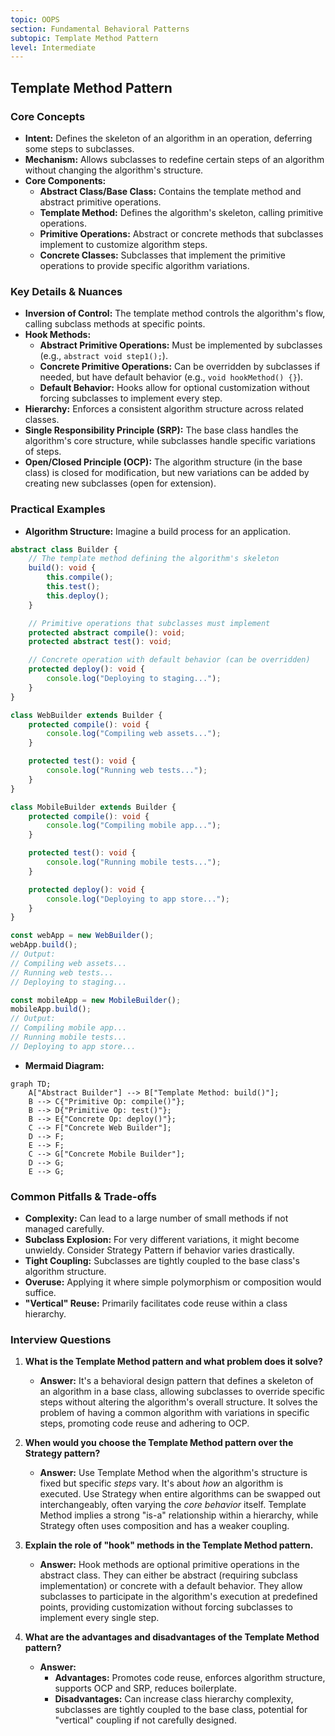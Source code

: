 ```yaml
---
topic: OOPS
section: Fundamental Behavioral Patterns
subtopic: Template Method Pattern
level: Intermediate
---
```


## Template Method Pattern
### Core Concepts

*   **Intent:** Defines the skeleton of an algorithm in an operation, deferring some steps to subclasses.
*   **Mechanism:** Allows subclasses to redefine certain steps of an algorithm without changing the algorithm's structure.
*   **Core Components:**
    *   **Abstract Class/Base Class:** Contains the template method and abstract primitive operations.
    *   **Template Method:** Defines the algorithm's skeleton, calling primitive operations.
    *   **Primitive Operations:** Abstract or concrete methods that subclasses implement to customize algorithm steps.
    *   **Concrete Classes:** Subclasses that implement the primitive operations to provide specific algorithm variations.

### Key Details & Nuances

*   **Inversion of Control:** The template method controls the algorithm's flow, calling subclass methods at specific points.
*   **Hook Methods:**
    *   **Abstract Primitive Operations:** Must be implemented by subclasses (e.g., `abstract void step1();`).
    *   **Concrete Primitive Operations:** Can be overridden by subclasses if needed, but have default behavior (e.g., `void hookMethod() {}`).
    *   **Default Behavior:** Hooks allow for optional customization without forcing subclasses to implement every step.
*   **Hierarchy:** Enforces a consistent algorithm structure across related classes.
*   **Single Responsibility Principle (SRP):** The base class handles the algorithm's core structure, while subclasses handle specific variations of steps.
*   **Open/Closed Principle (OCP):** The algorithm structure (in the base class) is closed for modification, but new variations can be added by creating new subclasses (open for extension).

### Practical Examples

*   **Algorithm Structure:** Imagine a build process for an application.

```typescript
abstract class Builder {
    // The template method defining the algorithm's skeleton
    build(): void {
        this.compile();
        this.test();
        this.deploy();
    }

    // Primitive operations that subclasses must implement
    protected abstract compile(): void;
    protected abstract test(): void;

    // Concrete operation with default behavior (can be overridden)
    protected deploy(): void {
        console.log("Deploying to staging...");
    }
}

class WebBuilder extends Builder {
    protected compile(): void {
        console.log("Compiling web assets...");
    }

    protected test(): void {
        console.log("Running web tests...");
    }
}

class MobileBuilder extends Builder {
    protected compile(): void {
        console.log("Compiling mobile app...");
    }

    protected test(): void {
        console.log("Running mobile tests...");
    }

    protected deploy(): void {
        console.log("Deploying to app store...");
    }
}

const webApp = new WebBuilder();
webApp.build();
// Output:
// Compiling web assets...
// Running web tests...
// Deploying to staging...

const mobileApp = new MobileBuilder();
mobileApp.build();
// Output:
// Compiling mobile app...
// Running mobile tests...
// Deploying to app store...
```

*   **Mermaid Diagram:**

```mermaid
graph TD;
    A["Abstract Builder"] --> B["Template Method: build()"];
    B --> C{"Primitive Op: compile()"};
    B --> D{"Primitive Op: test()"};
    B --> E{"Concrete Op: deploy()"};
    C --> F["Concrete Web Builder"];
    D --> F;
    E --> F;
    C --> G["Concrete Mobile Builder"];
    D --> G;
    E --> G;
```

### Common Pitfalls & Trade-offs

*   **Complexity:** Can lead to a large number of small methods if not managed carefully.
*   **Subclass Explosion:** For very different variations, it might become unwieldy. Consider Strategy Pattern if behavior varies drastically.
*   **Tight Coupling:** Subclasses are tightly coupled to the base class's algorithm structure.
*   **Overuse:** Applying it where simple polymorphism or composition would suffice.
*   **"Vertical" Reuse:** Primarily facilitates code reuse within a class hierarchy.

### Interview Questions

1.  **What is the Template Method pattern and what problem does it solve?**
    *   **Answer:** It's a behavioral design pattern that defines a skeleton of an algorithm in a base class, allowing subclasses to override specific steps without altering the algorithm's overall structure. It solves the problem of having a common algorithm with variations in specific steps, promoting code reuse and adhering to OCP.

2.  **When would you choose the Template Method pattern over the Strategy pattern?**
    *   **Answer:** Use Template Method when the algorithm's structure is fixed but specific *steps* vary. It's about *how* an algorithm is executed. Use Strategy when entire algorithms can be swapped out interchangeably, often varying the *core behavior* itself. Template Method implies a strong "is-a" relationship within a hierarchy, while Strategy often uses composition and has a weaker coupling.

3.  **Explain the role of "hook" methods in the Template Method pattern.**
    *   **Answer:** Hook methods are optional primitive operations in the abstract class. They can either be abstract (requiring subclass implementation) or concrete with a default behavior. They allow subclasses to participate in the algorithm's execution at predefined points, providing customization without forcing subclasses to implement every single step.

4.  **What are the advantages and disadvantages of the Template Method pattern?**
    *   **Answer:**
        *   **Advantages:** Promotes code reuse, enforces algorithm structure, supports OCP and SRP, reduces boilerplate.
        *   **Disadvantages:** Can increase class hierarchy complexity, subclasses are tightly coupled to the base class, potential for "vertical" coupling if not carefully designed.